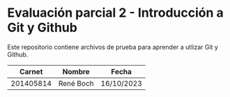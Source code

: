 # Evaluación parcial 2 - Introducción a Git y Github
Este repositorio contiene archivos de prueba para aprender a utlizar Git y Github.

| Carnet | Nombre | Fecha |
| ------ | ------ | ----- |
| 201405814 | René Boch | 16/10/2023 |
